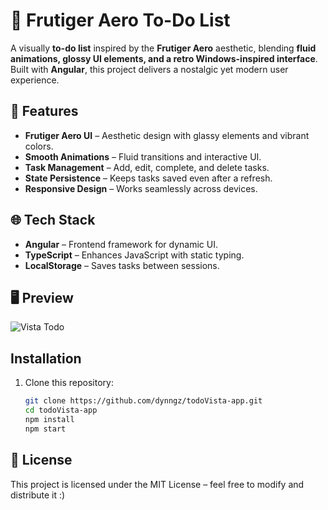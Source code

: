 # 🌊 Frutiger Aero To-Do List  

A visually **to-do list** inspired by the **Frutiger Aero** aesthetic, blending **fluid animations, glossy UI elements, and a retro Windows-inspired interface**. Built with **Angular**, this project delivers a nostalgic yet modern user experience.  

## 🌱 Features  
- **Frutiger Aero UI** – Aesthetic design with glassy elements and vibrant colors.  
- **Smooth Animations** – Fluid transitions and interactive UI.  
- **Task Management** – Add, edit, complete, and delete tasks.  
- **State Persistence** – Keeps tasks saved even after a refresh.  
- **Responsive Design** – Works seamlessly across devices.  

## 🌐 Tech Stack  
- **Angular** – Frontend framework for dynamic UI.  
- **TypeScript** – Enhances JavaScript with static typing.  
- **LocalStorage** – Saves tasks between sessions.  

## 🖥 Preview  
![Vista Todo](public/vista-todo.png)  

## Installation  
1. Clone this repository:  
   ```sh
   git clone https://github.com/dynngz/todoVista-app.git
   cd todoVista-app
   npm install
   npm start

## 📜 License
This project is licensed under the MIT License – feel free to modify and distribute it :)
